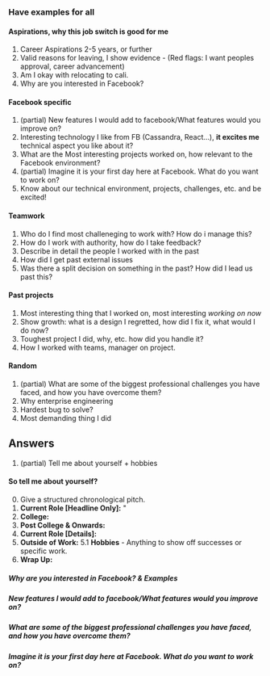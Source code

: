 ### Have examples for all

#### Aspirations, why this job switch is good for me
1. Career Aspirations 2-5 years, or further
2. Valid reasons for leaving, I show evidence - (Red flags: I want peoples approval, career advancement)
3. Am I okay with relocating to cali.
4. Why are you interested in Facebook? 

#### Facebook specific
1. (partial) New features I would add to facebook/What features would you improve on? 
2. Interesting technology I like from FB (Cassandra, React...), __it excites me__ technical aspect you like about it?
3. What are the Most interesting projects worked on, how relevant to the Facebook environment? 
4. (partial) Imagine it is your first day here at Facebook. What do you want to work on? 
5. Know about our technical environment, projects, challenges, etc. and be excited! 

#### Teamwork 
1. Who do I find most challeneging to work with? How do i manage this?
2. How do I work with authority, how do I take feedback? 
3. Describe in detail the people I worked with in the past
4. How did I get past external issues
5. Was there a split decision on something in the past? How did I lead us past this?

#### Past projects
1. Most interesting thing that I worked on, most interesting *working on now*
2. Show growth: what is a design I regretted, how did I fix it, what would I do now?
3. Toughest project I did, why, etc. how did you handle it?
4. How I worked with teams, manager on project.

#### Random
1. (partial) What are some of the biggest professional challenges you have faced, and how you have overcome them?
1. Why enterprise engineering
2. Hardest bug to solve?
3. Most demanding thing I did

## Answers
1. (partial) Tell me about yourself + hobbies

#### So tell me about yourself?
0. Give a structured chronological pitch.
1. __Current Role [Headline Only]:__ "
2. __College:__ 
3. __Post College & Onwards:__ 
4. __Current Role [Details]:__ 
5. __Outside of Work:__ 
5.1 __Hobbies__ - Anything to show off successes or specific work.
6. __Wrap Up:__ 

##### Why are you interested in Facebook? & Examples

##### New features I would add to facebook/What features would you improve on? 


##### What are some of the biggest professional challenges you have faced, and how you have overcome them?

##### Imagine it is your first day here at Facebook. What do you want to work on? 
